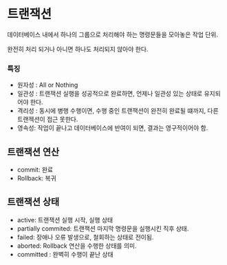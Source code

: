 # 트랜잭션

데이터베이스 내에서 하나의 그룹으로 처리해야 하는 명령문들을 모아놓은 작업 단위.

완전히 처리 되거나 아니면 하나도 처리되지 않아야 한다.

### 특징

- 원자성 : All or Nothing
- 일관성 : 트랜잭션 실행을 성공적으로 완료하면, 언제나 일관성 있는 상태로 유지되어야 한다.
- 격리성 : 동시에 병행 수행이면, 수행 중인 트랜잭션이 완전히 완료될 떄까지, 다른 트랜젝션이 접근 못한다.
- 영속성: 작업이 끝나고 데이터베이스에 반여이 되면, 결과는 영구적이어야 함.

## 트랜잭션 연산

- commit: 완료
- Rollback: 복귀

## 트랜잭션 상태

- active: 트랜잭션 실행 시작, 실행 상태
- partially commited: 트랜잭션 마지막 명령문을 실행시킨 직후 상태.
- failed: 장애나 오류 발생으로, 철회하는 상태로 전이됨.
- aborted: Rollback 연산을 수행한 상태를 의미.
- committed : 완벽히 수행이 끝난 상태

